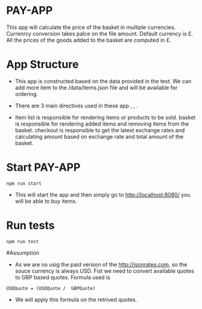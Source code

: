 # PAY-APP
This app will calculate the price of the basket in multiple currencies. Currenrcy conversion takes palce on the file amount.
Default currency is £. All the prices of the goods added to the basket are computed in £. 

# App Structure
* This app is constructed based on the data provided in the test. We can add more item to the /data/items.json file and will 
be available for ordering.

* There are 3 main directives used in these app <item-list />, <basket />, <checkout />.

* Item list is responsible for rendering items or products to be sold. basket is responsible for rendering added items and 
removing items from the basket. checkout is responsible to get the latest exchange rates and calculating amount based on exchange
rate and total amount of the basket.

# Start PAY-APP
``` npm run start ```
* This will start the app and then simply go to [http://localhost:8080/](http://localhost:8080/) you will be able to buy items.

# Run tests
``` npm run test ```

#Assumption
* As we are no usig the paid version of the http://jsonrates.com, so the souce currency is always USD. Fist we need to convert 
available quotes to GBP based quotes. Formula used is

``` USDQuote = (USDQuote /  GBPQuote) ```
* We will apply this formula on the retrived quotes. 

